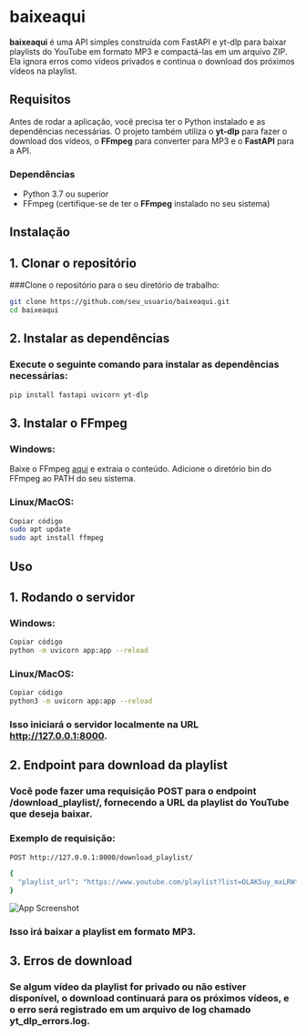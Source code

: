 # **baixeaqui**

**baixeaqui** é uma API simples construída com FastAPI e yt-dlp para baixar playlists do YouTube em formato MP3 e compactá-las em um arquivo ZIP. Ela ignora erros como vídeos privados e continua o download dos próximos vídeos na playlist.

## **Requisitos**

Antes de rodar a aplicação, você precisa ter o Python instalado e as dependências necessárias. O projeto também utiliza o **yt-dlp** para fazer o download dos vídeos, o **FFmpeg** para converter para MP3 e o **FastAPI** para a API.

### **Dependências**

- Python 3.7 ou superior
- FFmpeg (certifique-se de ter o **FFmpeg** instalado no seu sistema)

## **Instalação**

## **1. Clonar o repositório**

###Clone o repositório para o seu diretório de trabalho:

```bash
git clone https://github.com/seu_usuario/baixeaqui.git
cd baixeaqui

```

## **2. Instalar as dependências**
### Execute o seguinte comando para instalar as dependências necessárias:
```bash
pip install fastapi uvicorn yt-dlp
```

## **3. Instalar o FFmpeg**
### Windows:

Baixe o FFmpeg [aqui](https://github.com/BtbN/FFmpeg-Builds/releases/download/latest/ffmpeg-master-latest-win64-gpl.zip)  e extraia o conteúdo.
Adicione o diretório bin do FFmpeg ao PATH do seu sistema.

### Linux/MacOS:

```bash
Copiar código
sudo apt update
sudo apt install ffmpeg
```

## **Uso**
## **1. Rodando o servidor**

### Windows:

```bash
Copiar código
python -m uvicorn app:app --reload
```
### Linux/MacOS:
```bash
Copiar código
python3 -m uvicorn app:app --reload
```
### **Isso iniciará o servidor localmente na URL http://127.0.0.1:8000.**

## **2. Endpoint para download da playlist**
### Você pode fazer uma requisição POST para o endpoint /download_playlist/, fornecendo a URL da playlist do YouTube que deseja baixar.

### **Exemplo de requisição:**
```bash
POST http://127.0.0.1:8000/download_playlist/

{
  "playlist_url": "https://www.youtube.com/playlist?list=OLAK5uy_mxLRWtpm13rbHsw05VcE8-qwJON6DFoTc"
}
```

![App Screenshot](https://iili.io/2OZtXlp.png) 

### Isso irá baixar a playlist em formato MP3.

## **3. Erros de download**

### Se algum vídeo da playlist for privado ou não estiver disponível, o download continuará para os próximos vídeos, e o erro será registrado em um arquivo de log chamado yt_dlp_errors.log.
